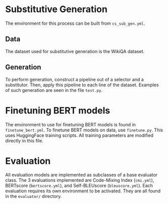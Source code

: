 # Substitutive Generation
The environment for this process can be built from `cs_sub_gen.yml`.

## Data
The dataset used for substitutive generation is the WikiQA dataset.

## Generation
To perform generation, construct a pipeline out of a selector and a substitutor.
Then, apply this pipeline to each line of the dataset.
Examples of such generation are seen in the file `test.py`.

# Finetuning BERT models
The environment to use for finetuning BERT models is found in `finetune_bert.yml`.
To finetune BERT models on data, use `finetune.py`.
This uses HuggingFace training scripts.
All training parameters are modified directly in this file.

# Evaluation
All evaluation models are implemented as subclasses of a base evaluator class.
The 3 evaluations implemented are Code-Mixing Index (`cmi.yml`), BERTscore (`bertscore.yml`), and Self-BLEUscore (`bleuscore.yml`).
Each evaluation requires its own environment to be activated.
They are all found in the `evaluator/` directory.

